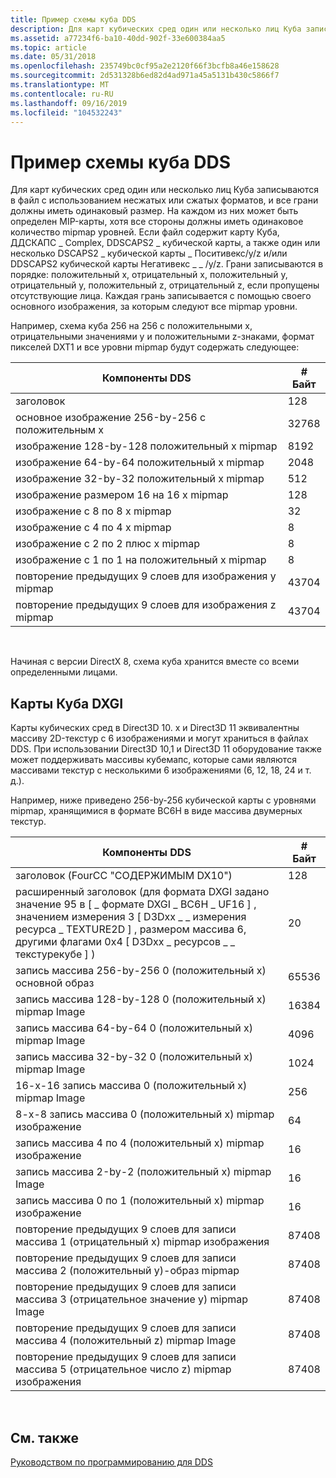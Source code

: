 ```yaml
---
title: Пример схемы куба DDS
description: Для карт кубических сред один или несколько лиц Куба записываются в файл с использованием несжатых или сжатых форматов, и все грани должны иметь одинаковый размер.
ms.assetid: a77234f6-ba10-40dd-902f-33e600384aa5
ms.topic: article
ms.date: 05/31/2018
ms.openlocfilehash: 235749bc0cf95a2e2120f66f3bcfb8a46e158628
ms.sourcegitcommit: 2d531328b6ed82d4ad971a45a5131b430c5866f7
ms.translationtype: MT
ms.contentlocale: ru-RU
ms.lasthandoff: 09/16/2019
ms.locfileid: "104532243"
---
```

# <a name="dds-cube-map-example"></a>Пример схемы куба DDS

Для карт кубических сред один или несколько лиц Куба записываются в файл с использованием несжатых или сжатых форматов, и все грани должны иметь одинаковый размер. На каждом из них может быть определен MIP-карты, хотя все стороны должны иметь одинаковое количество mipmap уровней. Если файл содержит карту Куба, ДДСКАПС \_ Complex, DDSCAPS2 \_ кубической карты, а также один или несколько DSCAPS2 \_ кубической карты \_ Поситивекс/y/z и/или DDSCAPS2 кубической карты Негативекс \_ \_ /y/z. Грани записываются в порядке: положительный x, отрицательный x, положительный y, отрицательный y, положительный z, отрицательный z, если пропущены отсутствующие лица. Каждая грань записывается с помощью своего основного изображения, за которым следуют все mipmap уровни.

Например, схема куба 256 на 256 с положительными x, отрицательными значениями y и положительными z-знаками, формат пикселей DXT1 и все уровни mipmap будут содержать следующее:



| Компоненты DDS                                      | \# Байт |
|-----------------------------------------------------|----------|
| заголовок                                              | 128      |
| основное изображение 256-by-256 с положительным x                    | 32768    |
| изображение 128-by-128 положительный x mipmap                  | 8192     |
| изображение 64-by-64 положительный x mipmap                    | 2048     |
| изображение 32-by-32 положительный x mipmap                    | 512      |
| изображение размером 16 на 16 x mipmap                    | 128      |
| изображение с 8 по 8 x mipmap                      | 32       |
| изображение с 4 по 4 x mipmap                      | 8        |
| изображение с 2 по 2 плюс x mipmap                      | 8        |
| изображение с 1 по 1 на положительный x mipmap                      | 8        |
| повторение предыдущих 9 слоев для изображения y mipmap | 43704    |
| повторение предыдущих 9 слоев для изображения z mipmap | 43704    |



 

Начиная с версии DirectX 8, схема куба хранится вместе со всеми определенными лицами.

## <a name="dxgi-cube-maps"></a>Карты Куба DXGI

Карты кубических сред в Direct3D 10. x и Direct3D 11 эквивалентны массиву 2D-текстур с 6 изображениями и могут храниться в файлах DDS. При использовании Direct3D 10,1 и Direct3D 11 оборудование также может поддерживать массивы кубемапс, которые сами являются массивами текстур с несколькими 6 изображениями (6, 12, 18, 24 и т. д.).

Например, ниже приведено 256-by-256 кубической карты с уровнями mipmap, хранящимися в формате BC6H в виде массива двумерных текстур.



| Компоненты DDS                                                                                                                                                                                                  | \# Байт |
|-----------------------------------------------------------------------------------------------------------------------------------------------------------------------------------------------------------------|----------|
| заголовок (FourCC "СОДЕРЖИМЫМ DX10")                                                                                                                                                                                       | 128      |
| расширенный заголовок (для формата DXGI задано значение 95 в \[ \_ формате DXGI \_ BC6H \_ UF16 \] , значением измерения 3 \[ D3Dxx \_ \_ измерения ресурса \_ TEXTURE2D \] , размером массива 6, другими флагами 0x4 \[ D3Dxx \_ ресурсов \_ \_ текстурекубе \] ) | 20       |
| запись массива 256-by-256 0 (положительный x) основной образ                                                                                                                                                                | 65536    |
| запись массива 128-by-128 0 (положительный x) mipmap Image                                                                                                                                                              | 16384    |
| запись массива 64-by-64 0 (положительный x) mipmap Image                                                                                                                                                                | 4096     |
| запись массива 32-by-32 0 (положительный x) mipmap Image                                                                                                                                                                | 1024     |
| 16-х-16 запись массива 0 (положительный x) mipmap Image                                                                                                                                                                | 256      |
| 8-х-8 запись массива 0 (положительный x) mipmap изображение                                                                                                                                                                  | 64       |
| запись массива 4 по 4 (положительный x) mipmap изображение                                                                                                                                                                  | 16       |
| запись массива 2-by-2 (положительный x) mipmap Image                                                                                                                                                                  | 16       |
| запись массива 0 по 1 (положительный x) mipmap изображение                                                                                                                                                                  | 16       |
| повторение предыдущих 9 слоев для записи массива 1 (отрицательный x) mipmap изображения                                                                                                                                        | 87408    |
| повторение предыдущих 9 слоев для записи массива 2 (положительный y)-образ mipmap                                                                                                                                        | 87408    |
| повторение предыдущих 9 слоев для записи массива 3 (отрицательное значение y) mipmap Image                                                                                                                                        | 87408    |
| повторение предыдущих 9 слоев для записи массива 4 (положительный z) mipmap Image                                                                                                                                        | 87408    |
| повторение предыдущих 9 слоев для записи массива 5 (отрицательное число z) mipmap изображения                                                                                                                                        | 87408    |



 

## <a name="related-topics"></a>См. также

<dl> <dt>

[Руководством по программированию для DDS](dx-graphics-dds-pguide.md)
</dt> </dl>

 

 




